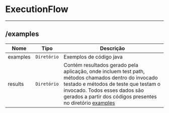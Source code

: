 # ExecutionFlow

<hr />

## /examples
|        Nome        |Tipo|Descrição|
|----------------|-------------------------------|-----------------------------|
| examples	|`Diretório`	|	Exemplos de código java	|
| results	|`Diretório`	|	Contém resultados gerado pela aplicação, onde incluem test path, métodos chamados dentro do invocado testado e métodos de teste que testam o invocado. Todos esses dados são gerados a partir dos códigos presentes no diretório [examples](https://github.com/williamniemiec/ExecutionFlow/tree/master/examples)	|